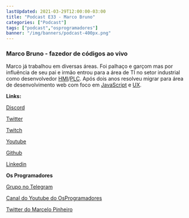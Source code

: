 ```yaml
---
lastUpdated: 2021-03-29T12:00:00-03:00
title: "Podcast E33 - Marco Bruno"
categories: ["Podcast"]
tags: ["podcast","osprogramadores"]
banner: "/img/banners/podcast-400px.png"
---
```


### Marco Bruno - fazedor de códigos ao vivo

Marco já trabalhou em diversas áreas. Foi palhaço e garçom mas por influência de seu pai e irmão entrou para a área de TI no setor industrial como desenvolvedor [HMI](https://www.youtube.com/watch?v=kujHQgK352o)/[PLC](https://www.youtube.com/watch?v=PbAGl_mv5XI). Após dois anos resolveu migrar para área de desenvolvimento web com foco em [JavaScript](https://en.wikipedia.org/wiki/JavaScript) e [UX](https://en.wikipedia.org/wiki/User_experience).


<SpotifyEmbed episode="3sNvOajaU3dG1vzVR3iReD"></SpotifyEmbed>


**Links:**

[Discord](https://discord.com/invite/FP5UaAG)

[Twitter](https://twitter.com/marcobrunodev)

[Twitch](https://www.twitch.tv/marcobrunodev)

[Youtube](https://www.youtube.com/channel/UCVheRLgrk7bOAByaQ0IVolg)

[Github](https://github.com/marcobrunodev)

[Linkedin](https://www.linkedin.com/in/marcobrunobr/)


**Os Programadores**

[Grupo no Telegram](https://t.me/osprogramadores)

[Canal do Youtube do OsProgramadores](https://www.youtube.com/channel/UCt_YNYGl6K5yNXlXEQDdwWg?view_as=subscriber)

[Twitter do Marcelo Pinheiro](https://twitter.com/mpinheir)
